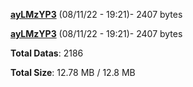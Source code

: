 [**ayLMzYP3**](/data/ayLMzYP3.txt) (08/11/22 - 19:21)- 2407 bytes

[**ayLMzYP3**](/data/ayLMzYP3.txt) (08/11/22 - 19:21)- 2407 bytes

**Total Datas**: 2186

**Total Size**: 12.78 MB / 12.8 MB